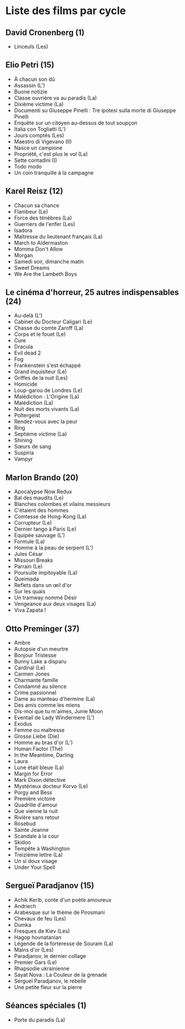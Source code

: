 # Liste des films par cycle

## David Cronenberg (1)

  * Linceuls (Les)

## Elio Petri (15)

  * À chacun son dû  
  * Assassin (L')  
  * Buone notizie  
  * Classe ouvrière va au paradis (La)  
  * Dixième victime (La)  
  * Documenti su Giuseppe Pinelli : Tre ipotesi sulla morte di Giuseppe Pinelli  
  * Enquête sur un citoyen au-dessus de tout soupçon  
  * Italia con Togliatti (L')  
  * Jours comptés (Les)  
  * Maestro di Vigevano (Il)  
  * Nasce un campione  
  * Propriété, c'est plus le vol (La)  
  * Sette contadini (I)  
  * Todo modo  
  * Un coin tranquille à la campagne

## Karel Reisz (12)

  * Chacun sa chance  
  * Flambeur (Le)  
  * Force des ténèbres (La)  
  * Guerriers de l'enfer (Les)  
  * Isadora  
  * Maîtresse du lieutenant français (La)  
  * March to Aldermaston  
  * Momma Don't Allow  
  * Morgan  
  * Samedi soir, dimanche matin  
  * Sweet Dreams  
  * We Are the Lambeth Boys

## Le cinéma d'horreur, 25 autres indispensables (24)

  * Au-delà (L')  
  * Cabinet du Docteur Caligari (Le)  
  * Chasse du comte Zaroff (La)  
  * Corps et le fouet (Le)  
  * Cure  
  * Dracula  
  * Evil dead 2  
  * Fog  
  * Frankenstein s'est échappé  
  * Grand inquisiteur (Le)  
  * Griffes de la nuit (Les)  
  * Homicide  
  * Loup-garou de Londres (Le)  
  * Malédiction : L'Origine (La)  
  * Malédiction (La)  
  * Nuit des morts vivants (La)  
  * Poltergeist  
  * Rendez-vous avec la peur  
  * Ring  
  * Septième victime (La)  
  * Shining  
  * Sœurs de sang  
  * Suspiria  
  * Vampyr

## Marlon Brando (20)

  * Apocalypse Now Redux  
  * Bal des maudits (Le)  
  * Blanches colombes et vilains messieurs  
  * C'étaient des hommes  
  * Comtesse de Hong-Kong (La)  
  * Corrupteur (Le)  
  * Dernier tango à Paris (Le)  
  * Equipée sauvage (L')  
  * Formule (La)  
  * Homme à la peau de serpent (L')  
  * Jules César  
  * Missouri Breaks  
  * Parrain (Le)  
  * Poursuite impitoyable (La)  
  * Queimada  
  * Reflets dans un œil d'or  
  * Sur les quais  
  * Un tramway nommé Désir  
  * Vengeance aux deux visages (La)  
  * Viva Zapata !

## Otto Preminger (37)

  * Ambre  
  * Autopsie d'un meurtre  
  * Bonjour Tristesse  
  * Bunny Lake a disparu  
  * Cardinal (Le)  
  * Carmen Jones  
  * Charmante famille  
  * Condamné au silence  
  * Crime passionnel  
  * Dame au manteau d'hermine (La)  
  * Des amis comme les miens  
  * Dis-moi que tu m'aimes, Junie Moon  
  * Eventail de Lady Windermere (L')  
  * Exodus  
  * Femme ou maîtresse  
  * Grosse Liebe (Die)  
  * Homme au bras d'or (L')  
  * Human Factor (The)  
  * In the Meantime, Darling  
  * Laura  
  * Lune était bleue (La)  
  * Margin for Error  
  * Mark Dixon détective  
  * Mystérieux docteur Korvo (Le)  
  * Porgy and Bess  
  * Première victoire  
  * Quadrille d'amour  
  * Que vienne la nuit  
  * Rivière sans retour  
  * Rosebud  
  * Sainte Jeanne  
  * Scandale à la cour  
  * Skidoo  
  * Tempête à Washington  
  * Treizième lettre (La)  
  * Un si doux visage  
  * Under Your Spell

## Sergueï Paradjanov (15)

  * Achik Kerib, conte d'un poète amoureux  
  * Andriech  
  * Arabesque sur le thème de Pirosmani  
  * Chevaux de feu (Les)  
  * Dumka  
  * Fresques de Kiev (Les)  
  * Hagop hovnatanian  
  * Légende de la forteresse de Souram (La)  
  * Mains d'or (Les)  
  * Paradjanov, le dernier collage  
  * Premier Gars (Le)  
  * Rhapsodie ukrainienne  
  * Sayat Nova : La Couleur de la grenade  
  * Sergueï Paradjanov, le rebelle  
  * Une petite fleur sur la pierre

## Séances spéciales (1)

  * Porte du paradis (La)  

